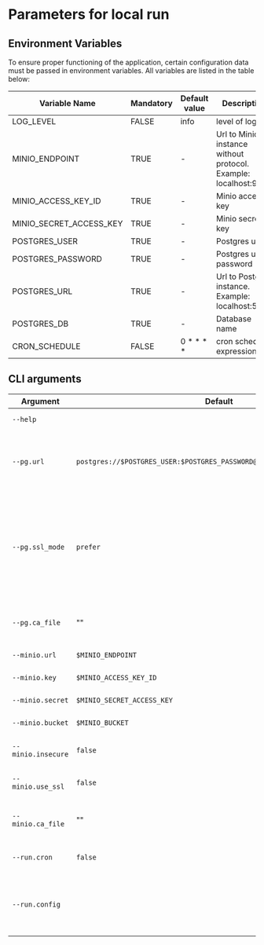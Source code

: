 # Parameters for local run

## Environment Variables

To ensure proper functioning of the application, certain configuration data must be passed in environment variables.
All variables are listed in the table below:

| Variable Name           | Mandatory | Default value | Description                                                     |
| ----------------------- | --------- | ------------- | --------------------------------------------------------------- |
| LOG_LEVEL               | FALSE     | info          | level of logs                                                   |
| MINIO_ENDPOINT          | TRUE      | \-            | Url to Minio instance without protocol. Example: localhost:9001 |
| MINIO_ACCESS_KEY_ID     | TRUE      | \-            | Minio access key                                                |
| MINIO_SECRET_ACCESS_KEY | TRUE      | \-            | Minio secret key                                                |
| POSTGRES_USER           | TRUE      | \-            | Postgres user                                                   |
| POSTGRES_PASSWORD       | TRUE      | \-            | Postgres user password                                          |
| POSTGRES_URL            | TRUE      | \-            | Url to Postgres instance. Example: localhost:5432               |
| POSTGRES_DB             | TRUE      | \-            | Database name                                                   |
| CRON_SCHEDULE           | FALSE     | 0 \* \* \* \* | cron schedule expressions                                       |

## CLI arguments

| Argument           | Default                                                                   | Description                                                                                                       |
| ------------------ | ------------------------------------------------------------------------- | ----------------------------------------------------------------------------------------------------------------- |
| `--help`           |                                                                           | How to use tool                                                                                                   |
| `--pg.url`         | `postgres://$POSTGRES_USER:$POSTGRES_PASSWORD@$POSTGRES_URL/$POSTGRES_DB` | Full connection string (with creds) to Postgres instance                                                          |
| `--pg.ssl_mode`    | `prefer`                                                                   | SSL mode for PG connections. Possible values: `disable`, `allow`, `prefer`, `require`, `verify-ca`, `verify-full` |
| `--pg.ca_file`     | ""                                                                        | Path to custom CA certificate for PG                                                                              |
| `--minio.url`      | `$MINIO_ENDPOINT`                                                         | Url to Minio instance                                                                                             |
| `--minio.key`      | `$MINIO_ACCESS_KEY_ID`                                                    | Minio access key                                                                                                  |
| `--minio.secret`   | `$MINIO_SECRET_ACCESS_KEY`                                                | Minio secret key                                                                                                  |
| `--minio.bucket`   | `$MINIO_BUCKET`                                                           | Bucket in Minio                                                                                                   |
| `--minio.insecure` | `false`                                                                   | Use flag insecure for Minio                                                                                       |
| `--minio.use_ssl`  | `false`                                                                   | Use SSL access for Minio                                                                                          |
| `--minio.ca_file`  | ""                                                                        | Path to custom CA certificate for Minio                                                                           |
| `--run.cron`       | `false`                                                                   | Run maintenance job with cron                                                                                     |
| `--run.config`     |                                                                           | Job configuration file location. See [job configuration](./../public/job_configuration.md) for details            |
